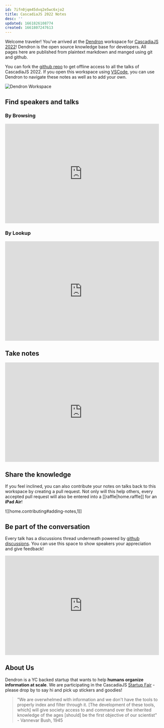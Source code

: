 ```yaml
---
id: 7ifn0jqm45dvq2e5wc6xjo2
title: CascadiaJS 2022 Notes
desc: ''
updated: 1661826108774
created: 1661807247613
---
```


Welcome traveler! You've arrived at the [Dendron](https://www.dendron.so/) workspace for [CascadiaJS 2022](https://2022.cascadiajs.com/)! Dendron is the open source knowledge base for developers. All pages here are published from plaintext markdown and manged using git and github.

You can fork the [github repo](https://github.com/dendronhq/cascadia-js-2022) to get offline access to all the talks of CascadiaJS 2022. 
If you open this workspace using [VSCode](https://code.visualstudio.com/), you can use Dendron to navigate these notes as well as to add your own. 

![Dendron Workspace](https://ik.imagekit.io/fpjzhqpv1/Fullscreen_8_29_22__6_01_PM_-rO3FY3p9.png?ik-sdk-version=javascript-1.4.3&updatedAt=1661821303348)

## Find speakers and talks

### By Browsing

<div style="position: relative; padding-bottom: 64.5933014354067%; height: 0;"><iframe src="https://www.loom.com/embed/b9b0e77e4c204550852fd372d3d9e0af" frameborder="0" webkitallowfullscreen mozallowfullscreen allowfullscreen style="position: absolute; top: 0; left: 0; width: 100%; height: 100%;"></iframe></div>

### By Lookup

<div style="position: relative; padding-bottom: 64.5933014354067%; height: 0;"><iframe src="https://www.loom.com/embed/fa72444c2925431fb3e98971356fa590" frameborder="0" webkitallowfullscreen mozallowfullscreen allowfullscreen style="position: absolute; top: 0; left: 0; width: 100%; height: 100%;"></iframe></div>

## Take notes

<div style="position: relative; padding-bottom: 64.5933014354067%; height: 0;"><iframe src="https://www.loom.com/embed/2ba14ecbbf9543b8a0866c3aaf55e1fb" frameborder="0" webkitallowfullscreen mozallowfullscreen allowfullscreen style="position: absolute; top: 0; left: 0; width: 100%; height: 100%;"></iframe></div>

## Share the knowledge

If you feel inclined, you can also contribute your notes on talks back to this workspace by creating a pull request. Not only will this help others, every accepted pull request will also be entered into a [[raffle|home.raffle]] for an **iPad Air**!

![[home.contributing#adding-notes,1]]

## Be part of the conversation

Every talk has a discussions thread underneath powered by [github discussions](https://giscus.app/). You can use this space to show speakers your appreciation and give feedback!

<div style="position: relative; padding-bottom: 64.5933014354067%; height: 0;"><iframe src="https://www.loom.com/embed/192095840b604cf8a2e79c78b1899572" frameborder="0" webkitallowfullscreen mozallowfullscreen allowfullscreen style="position: absolute; top: 0; left: 0; width: 100%; height: 100%;"></iframe></div>

## About Us
Dendron is a YC backed startup that wants to help **humans organize information at scale**.  We are participating in the CascadiaJS [Startup Fair](https://2022.cascadiajs.com/conference/startup-fair#dendron) - please drop by to say hi and pick up stickers and goodies!

> "We are overwhelmed with information and we don't have the tools to properly index and filter through it. [The development of these tools, which] will give society access to and command over the inherited knowledge of the ages [should] be the first objective of our scientist" - Vannevar Bush, 1945


